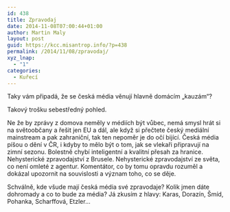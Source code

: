 ```yaml
---
id: 438
title: Zpravodaj
date: 2014-11-08T07:00:44+01:00
author: Martin Maly
layout: post
guid: https://kcc.misantrop.info/?p=438
permalink: /2014/11/08/zpravodaj/
xyz_lnap:
  - "1"
categories:
  - Kuřecí
---
```

Taky vám připadá, že se česká média věnují hlavně domácím &#8222;kauzám&#8220;?

Takový trošku sebestředný pohled.

Ne že by zprávy z domova neměly v médiích být vůbec, nemá smysl hrát si na světoobčany a řešit jen EU a dál, ale když si přečtete český mediální mainstream a pak zahraniční, tak ten nepoměr je do očí bijící. Česká média píšou o dění v ČR, i kdyby to mělo být o tom, jak se vlekaři připravují na zimní sezonu. Bolestně chybí inteligentní a kvalitní přesah za hranice. Nehysterické zpravodajství z Brusele. Nehysterické zpravodajství ze světa, co není omleté z agentur. Komentátor, co by tomu opravdu rozuměl a dokázal upozornit na souvislosti a význam toho, co se děje.

Schválně, kde všude mají česká média své zpravodaje? Kolik jmen dáte dohromady a co to bude za média? Já zkusím z hlavy: Karas, Dorazín, Šmíd, Pohanka, Scharffová, Etzler&#8230;